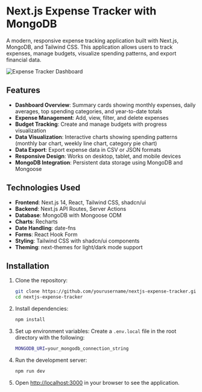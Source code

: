 # Next.js Expense Tracker with MongoDB

A modern, responsive expense tracking application built with Next.js, MongoDB, and Tailwind CSS. This application allows users to track expenses, manage budgets, visualize spending patterns, and export financial data.

![Expense Tracker Dashboard](https://i.imgur.com/placeholder.jpg)

## Features

- **Dashboard Overview**: Summary cards showing monthly expenses, daily averages, top spending categories, and year-to-date totals
- **Expense Management**: Add, view, filter, and delete expenses
- **Budget Tracking**: Create and manage budgets with progress visualization
- **Data Visualization**: Interactive charts showing spending patterns (monthly bar chart, weekly line chart, category pie chart)
- **Data Export**: Export expense data in CSV or JSON formats
- **Responsive Design**: Works on desktop, tablet, and mobile devices
- **MongoDB Integration**: Persistent data storage using MongoDB and Mongoose

## Technologies Used

- **Frontend**: Next.js 14, React, Tailwind CSS, shadcn/ui
- **Backend**: Next.js API Routes, Server Actions
- **Database**: MongoDB with Mongoose ODM
- **Charts**: Recharts
- **Date Handling**: date-fns
- **Forms**: React Hook Form
- **Styling**: Tailwind CSS with shadcn/ui components
- **Theming**: next-themes for light/dark mode support

## Installation

1. Clone the repository:
   ```bash
   git clone https://github.com/yourusername/nextjs-expense-tracker.git
   cd nextjs-expense-tracker
2. Install dependencies:
   ```bash
   npm install
3. Set up environment variables:
   Create a `.env.local` file in the root directory with the following:
   ```bash
   MONGODB_URI=your_mongodb_connection_string
4. Run the development server:
   ```bash
   npm run dev
5. Open [http://localhost:3000](http://localhost:3000) in your browser to see the application.
   
  
